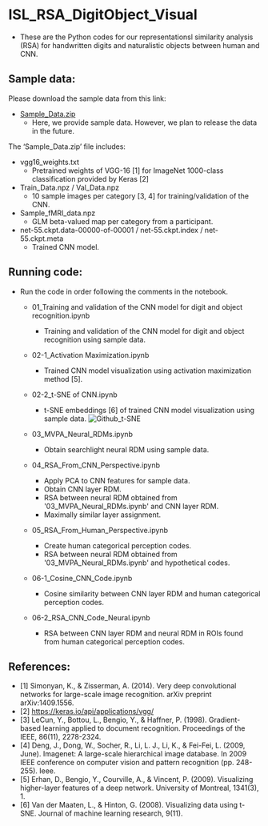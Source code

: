 # ISL_RSA_DigitObject_Visual
* These are the Python codes for our representationsl similarity analysis (RSA) for handwritten digits and naturalistic objects between human and CNN.

## Sample data:
Please download the sample data from this link:
- [Sample_Data.zip](http://bspl.korea.ac.kr/Research_data/digitobject/Sample_data.zip)
  - Here, we provide sample data. However, we plan to release the data in the future.

The ‘Sample_Data.zip’ file includes:
- vgg16_weights.txt 
  - Pretrained weights of VGG-16 [1] for ImageNet 1000-class classification provided by Keras [2]
- Train_Data.npz / Val_Data.npz 
  - 10 sample images per category [3, 4] for training/validation of the CNN.
- Sample_fMRI_data.npz
  - GLM beta-valued map per category from a participant.
- net-55.ckpt.data-00000-of-00001 / net-55.ckpt.index / net-55.ckpt.meta
  - Trained CNN model.

## Running code:
- Run the code in order following the comments in the notebook.

  - 01_Training and validation of the CNN model for digit and object recognition.ipynb
    - Training and validation of the CNN model for digit and object recognition using sample data.
    
  - 02-1_Activation Maximization.ipynb
    - Trained CNN model visualization using activation maximization method [5].
    
  - 02-2_t-SNE of CNN.ipynb
    - t-SNE embeddings [6] of trained CNN model visualization using sample data.
      ![Github_t-SNE](https://user-images.githubusercontent.com/39120886/129602384-984b3553-d409-434a-9bb8-a0a01fb57e65.png)

  - 03_MVPA_Neural_RDMs.ipynb
    - Obtain searchlight neural RDM using sample data.
    
  - 04_RSA_From_CNN_Perspective.ipynb
    - Apply PCA to CNN features for sample data.
    - Obtain CNN layer RDM.
    - RSA between neural RDM obtained from '03_MVPA_Neural_RDMs.ipynb' and CNN layer RDM.
    - Maximally similar layer assignment.

  - 05_RSA_From_Human_Perspective.ipynb
    - Create human categorical perception codes.
    - RSA between neural RDM obtained from '03_MVPA_Neural_RDMs.ipynb' and hypothetical codes.
    
  - 06-1_Cosine_CNN_Code.ipynb
    - Cosine similarity between CNN layer RDM and human categorical perception codes.
    
  - 06-2_RSA_CNN_Code_Neural.ipynb
    - RSA between CNN layer RDM and neural RDM in ROIs found from human categorical perception codes.
    
## References:
* [1] Simonyan, K., & Zisserman, A. (2014). Very deep convolutional networks for large-scale image recognition. arXiv preprint arXiv:1409.1556.
* [2] https://keras.io/api/applications/vgg/
* [3] LeCun, Y., Bottou, L., Bengio, Y., & Haffner, P. (1998). Gradient-based learning applied to document recognition. Proceedings of the IEEE, 86(11), 2278-2324.
* [4] Deng, J., Dong, W., Socher, R., Li, L. J., Li, K., & Fei-Fei, L. (2009, June). Imagenet: A large-scale hierarchical image database. In 2009 IEEE conference on computer vision and pattern recognition (pp. 248-255). Ieee.
* [5] Erhan, D., Bengio, Y., Courville, A., & Vincent, P. (2009). Visualizing higher-layer features of a deep network. University of Montreal, 1341(3), 1.
* [6] Van der Maaten, L., & Hinton, G. (2008). Visualizing data using t-SNE. Journal of machine learning research, 9(11).
